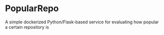 # PopularRepo
A simple dockerized Python/Flask-based service for evaluating how popular a certain repository is

